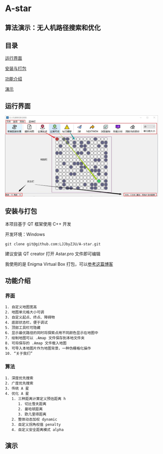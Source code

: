 # A-star

## 算法演示：无人机路径搜索和优化

## 目录

[运行界面](#运行界面)

[安装与打包](#安装与打包)

[功能介绍](#功能介绍)

[演示](#演示)

## 运行界面

![界面](./readme_img/界面.jpg)

## 安装与打包

本项目基于 QT 框架使用 C++ 开发

开发环境：Windows

```
git clone git@github.com:LJJbyZJU/A-star.git
```

建议安装 QT creator 打开 Astar.pro 文件即可编辑

我使用的是 Enigma Virtual Box 打包，可以[参考这篇博客](https://blog.csdn.net/qq_40994692/article/details/113880198)

## 功能介绍

### 界面

```
1. 自定义地图宽高
2. 地图单元格大小可调
3. 自定义起点、终点、障碍物
4. 底部状态栏，便于调试
5. 顶部工具栏可隐藏
6. 显示最优路径的同时将探索点用不同颜色显示在地图中
7. 绘制地图可以 .Amap 文件保存到本地文件夹
8. 可将保存的 .Amap 文件载入地图
9. 可导入本地图片作为地图背景，一种伪栅格化操作
10. “关于我们”
```

### 算法

```
1. 深度优先搜索
2. 广度优先搜索
3. 传统 A 星
4. 优化 A 星
   1. 三种距离计算定义预估距离 h
      1. 切比雪夫距离
      2. 曼哈顿距离
      3. 欧几里得距离
   2. 整体动态加权 dynamic
   3. 自定义拐角权值 penalty
   4. 自定义安全距离模式 alpha
```

## 演示









